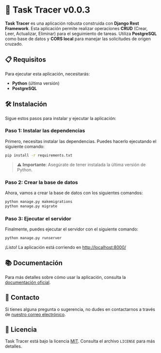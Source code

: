 # 🚀 Task Tracer v0.0.3

**Task Tracer** es una aplicación robusta construida con **Django Rest Framework**. Esta aplicación permite realizar operaciones **CRUD** (Crear, Leer, Actualizar, Eliminar) para el seguimiento de tareas. Utiliza **PostgreSQL** como base de datos y **CORS local** para manejar las solicitudes de origen cruzado.

## 📋 Requisitos

Para ejecutar esta aplicación, necesitarás:

- **Python** (última versión)
- **PostgreSQL**

## 🛠️ Instalación

Sigue estos pasos para instalar y ejecutar la aplicación:

### Paso 1: Instalar las dependencias

Primero, necesitas instalar las dependencias. Puedes hacerlo ejecutando el siguiente comando:

```bash
pip install -r requirements.txt
```

> ⚠️ **Importante**: Asegúrate de tener instalada la última versión de Python.

### Paso 2: Crear la base de datos

Ahora, vamos a crear la base de datos con los siguientes comandos:

```bash
python manage.py makemigrations
python manage.py migrate
```

### Paso 3: Ejecutar el servidor

Finalmente, puedes ejecutar el servidor con el siguiente comando:

```bash
python manage.py runserver
```

¡Listo! La aplicación está corriendo en [http://localhost:8000/](http://localhost:8000/)

## 📚 Documentación

Para más detalles sobre cómo usar la aplicación, consulta la [documentación oficial](#).

## 📧 Contacto

Si tienes alguna pregunta o sugerencia, no dudes en contactarnos a través de [nuestro correo electrónico](daytonprogrammer@gmail.com).

## 📃 Licencia

Task Tracer está bajo la licencia [MIT](#). Consulta el archivo `LICENSE` para más detalles.

